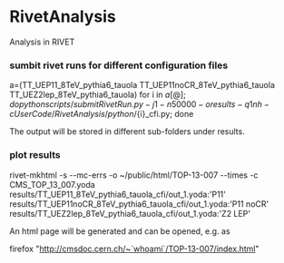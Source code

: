 RivetAnalysis
=============

Analysis in RIVET

### sumbit rivet runs for different configuration files

a=(TT_UEP11_8TeV_pythia6_tauola TT_UEP11noCR_8TeV_pythia6_tauola TT_UEZ2lep_8TeV_pythia6_tauola)
for i in ${a[@]}; do
    python scripts/submitRivetRun.py  -j 1 -n 50000 -o results -q 1nh -c UserCode/RivetAnalysis/python/${i}_cfi.py;
done

The output will be stored in different sub-folders under results.

### plot results

rivet-mkhtml -s --mc-errs -o ~/public/html/TOP-13-007 --times -c CMS_TOP_13_007.yoda \
	     results/TT_UEP11_8TeV_pythia6_tauola_cfi/out_1.yoda:'P11' 
	     results/TT_UEP11noCR_8TeV_pythia6_tauola_cfi/out_1.yoda:'P11 noCR' 
	     results/TT_UEZ2lep_8TeV_pythia6_tauola_cfi/out_1.yoda:'Z2 LEP' 

An html page will be generated and can be opened, e.g. as

firefox "http://cmsdoc.cern.ch/~`whoami`/TOP-13-007/index.html"
